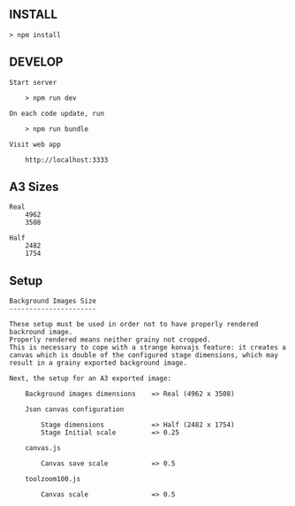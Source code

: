 INSTALL
-------

    > npm install

DEVELOP
-------

    Start server

        > npm run dev

    On each code update, run

        > npm run bundle

    Visit web app

        http://localhost:3333

A3 Sizes
--------

    Real
        4962
        3508

    Half
        2482
        1754

Setup
-----

    Background Images Size
    ----------------------

    These setup must be used in order not to have properly rendered backround image.
    Properly rendered means neither grainy not cropped.
    This is necessary to cope with a strange konvajs feature: it creates a canvas which is double of the configured stage dimensions, which may result in a grainy exported background image.
    
    Next, the setup for an A3 exported image:

        Background images dimensions    => Real (4962 x 3508)
        
        Json canvas configuration

            Stage dimensions            => Half (2482 x 1754)
            Stage Initial scale         => 0.25

        canvas.js

            Canvas save scale           => 0.5

        toolzoom100.js

            Canvas scale                => 0.5


